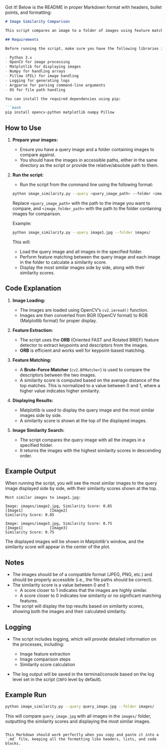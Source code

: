 Got it! Below is the README in proper Markdown format with headers, bullet points, and formatting:

```markdown
# Image Similarity Comparison

This script compares an image to a folder of images using feature matching and displays the most similar images side by side along with the calculated similarity score. It leverages OpenCV's ORB feature detector and Brute-Force Matcher to compute similarity based on keypoint descriptors.

## Requirements

Before running the script, make sure you have the following libraries installed:

- Python 3.x
- OpenCV for image processing
- Matplotlib for displaying images
- Numpy for handling arrays
- Pillow (PIL) for image handling
- Logging for generating logs
- Argparse for parsing command-line arguments
- OS for file path handling

You can install the required dependencies using pip:

```bash
pip install opencv-python matplotlib numpy Pillow
```

## How to Use

1. **Prepare your images:**
    - Ensure you have a query image and a folder containing images to compare against.
    - You should have the images in accessible paths, either in the same directory as the script or provide the relative/absolute path to them.

2. **Run the script:**
    - Run the script from the command line using the following format:

    ```bash
    python image_similarity.py --query <query_image_path> --folder <image_folder_path>
    ```

    Replace `<query_image_path>` with the path to the image you want to compare, and `<image_folder_path>` with the path to the folder containing images for comparison.

    Example:

    ```bash
    python image_similarity.py --query image1.jpg --folder images/
    ```

    This will:
    - Load the query image and all images in the specified folder.
    - Perform feature matching between the query image and each image in the folder to calculate a similarity score.
    - Display the most similar images side by side, along with their similarity scores.

## Code Explanation

1. **Image Loading:**
    - The images are loaded using OpenCV’s `cv2.imread()` function.
    - Images are then converted from BGR (OpenCV format) to RGB (Matplotlib format) for proper display.

2. **Feature Extraction:**
    - The script uses the **ORB** (Oriented FAST and Rotated BRIEF) feature detector to extract keypoints and descriptors from the images.
    - **ORB** is efficient and works well for keypoint-based matching.

3. **Feature Matching:**
    - A **Brute-Force Matcher** (`cv2.BFMatcher`) is used to compare the descriptors between the two images.
    - A similarity score is computed based on the average distance of the top matches. This is normalized to a value between 0 and 1, where a higher value indicates higher similarity.

4. **Displaying Results:**
    - Matplotlib is used to display the query image and the most similar images side by side.
    - A similarity score is shown at the top of the displayed images.

5. **Image Similarity Search:**
    - The script compares the query image with all the images in a specified folder.
    - It returns the images with the highest similarity scores in descending order.

## Example Output

When running the script, you will see the most similar images to the query image displayed side by side, with their similarity scores shown at the top.

```text
Most similar images to image1.jpg:

Image: images/image2.jpg, Similarity Score: 0.85
[Image1]            [Image2]
Similarity Score: 0.85

Image: images/image3.jpg, Similarity Score: 0.75
[Image1]            [Image3]
Similarity Score: 0.75
```

The displayed images will be shown in Matplotlib's window, and the similarity score will appear in the center of the plot.

## Notes

- The images should be of a compatible format (JPEG, PNG, etc.) and should be properly accessible (i.e., the file paths should be correct).
- The similarity score is a value between 0 and 1:
    - A score closer to 1 indicates that the images are highly similar.
    - A score closer to 0 indicates low similarity or no significant matching features.
- The script will display the top results based on similarity scores, showing both the images and their calculated similarity.
  
## Logging

- The script includes logging, which will provide detailed information on the processes, including:
    - Image feature extraction
    - Image comparison steps
    - Similarity score calculation
  
- The log output will be saved in the terminal/console based on the log level set in the script (`INFO` level by default).

## Example Run

```bash
python image_similarity.py --query query_image.jpg --folder images/
```

This will compare `query_image.jpg` with all images in the `images/` folder, outputting the similarity scores and displaying the most similar images.
```

This Markdown should work perfectly when you copy and paste it into a `.md` file, keeping all the formatting like headers, lists, and code blocks.
